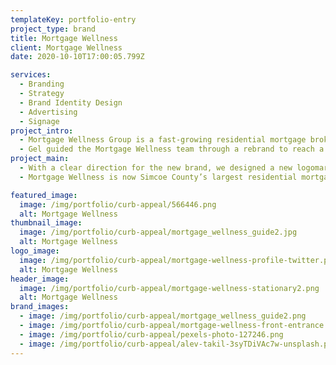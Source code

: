 ```yaml
---
templateKey: portfolio-entry
project_type: brand
title: Mortgage Wellness
client: Mortgage Wellness
date: 2020-10-10T17:00:05.799Z

services:
  - Branding
  - Strategy
  - Brand Identity Design
  - Advertising
  - Signage
project_intro:
  - Mortgage Wellness Group is a fast-growing residential mortgage brokerage providing premium client services. They approached Gel to rebrand the business to attract a new demographic, to strengthen the brand and further the business growth into a new segment of the market.
  - Gel guided the Mortgage Wellness team through a rebrand to reach a new customer segment. Beginning with The Brand Exploration, part of The Brand Builder Method, Gel’s proprietary process, we clarified the essence of the company’s value proposition — the brand experience they wanted to provide their clients and defined the brand attributes, values, and messaging.
project_main:
  - With a clear direction for the new brand, we designed a new logomark and built a complete suite of branded collaterals. We also designed advertising creative and both interior and exterior building signage.
  - Mortgage Wellness is now Simcoe County’s largest residential mortgage brokerage! We’d like to think the rebrand played a part in positioning the company as a market leader.

featured_image:
  image: /img/portfolio/curb-appeal/566446.png
  alt: Mortgage Wellness
thumbnail_image:
  image: /img/portfolio/curb-appeal/mortgage_wellness_guide2.jpg
  alt: Mortgage Wellness
logo_image:
  image: /img/portfolio/curb-appeal/mortgage-wellness-profile-twitter.png
  alt: Mortgage Wellness
header_image:
  image: /img/portfolio/curb-appeal/mortgage-wellness-stationary2.png
  alt: Mortgage Wellness
brand_images:
  - image: /img/portfolio/curb-appeal/mortgage_wellness_guide2.png
  - image: /img/portfolio/curb-appeal/mortgage-wellness-front-entrance.png
  - image: /img/portfolio/curb-appeal/pexels-photo-127246.png
  - image: /img/portfolio/curb-appeal/alev-takil-3syTDiVAc7w-unsplash.png
---
```


